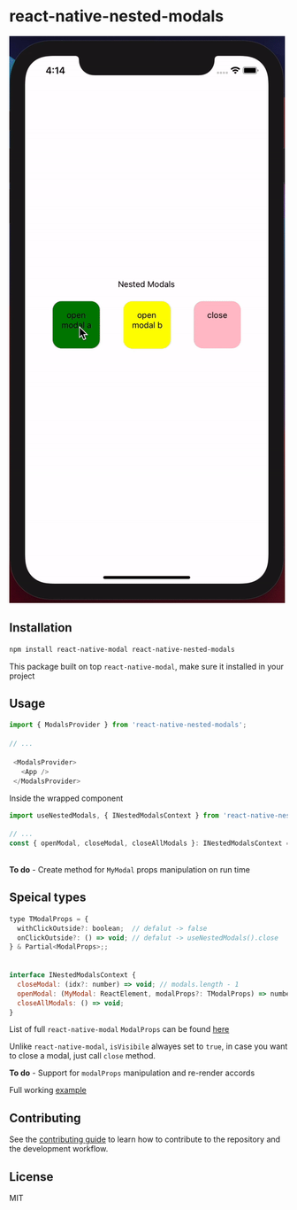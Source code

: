 # react-native-nested-modals

![react-native-nested-modals](nested-modals.gif)


## Installation

```sh
npm install react-native-modal react-native-nested-modals
```

This package built on top `react-native-modal`, make sure it installed in your project
## Usage

```js
import { ModalsProvider } from 'react-native-nested-modals';

// ...

 <ModalsProvider>
   <App />
 </ModalsProvider>
```
Inside the wrapped component

```js
import useNestedModals, { INestedModalsContext } from 'react-native-nested-modals';

// ...
const { openModal, closeModal, closeAllModals }: INestedModalsContext = useNestedModals();
 
```




**To do** - Create method for `MyModal` props manipulation on run time

## Speical types

```js
type TModalProps = {
  withClickOutside?: boolean;  // defalut -> false
  onClickOutside?: () => void; // defalut -> useNestedModals().close  
} & Partial<ModalProps>;;


interface INestedModalsContext {
  closeModal: (idx?: number) => void; // modals.length - 1
  openModal: (MyModal: ReactElement, modalProps?: TModalProps) => number; // default -> **REQUIRED**, {} => new modal idx
  closeAllModals: () => void;
}

```

List of full `react-native-modal` `ModalProps` can be found [here](https://github.com/react-native-modal/react-native-modal/blob/master/README.md)


Unlike `react-native-modal`, `isVisibile` alwayes set to `true`, in case you want to close a modal, just call `close` method. 


**To do** - Support for `modalProps` manipulation and re-render accords


Full working [example](example/src)


## Contributing

See the [contributing guide](CONTRIBUTING.md) to learn how to contribute to the repository and the development workflow.

## License

MIT

